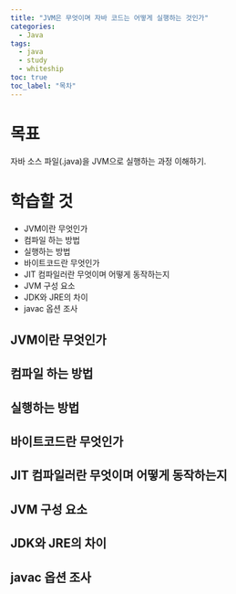 ```yaml
---
title: "JVM은 무엇이며 자바 코드는 어떻게 실행하는 것인가"
categories:
  - Java
tags:
  - java
  - study
  - whiteship
toc: true
toc_label: "목차"
---
```


# 목표
자바 소스 파일(.java)을 JVM으로 실행하는 과정 이해하기.

# 학습할 것
- JVM이란 무엇인가
- 컴파일 하는 방법
- 실행하는 방법
- 바이트코드란 무엇인가
- JIT 컴파일러란 무엇이며 어떻게 동작하는지
- JVM 구성 요소
- JDK와 JRE의 차이
- javac 옵션 조사

## JVM이란 무엇인가


## 컴파일 하는 방법


## 실행하는 방법


## 바이트코드란 무엇인가


## JIT 컴파일러란 무엇이며 어떻게 동작하는지


## JVM 구성 요소


## JDK와 JRE의 차이


## javac 옵션 조사